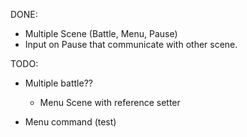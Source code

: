 
DONE:
- Multiple Scene (Battle, Menu, Pause)
- Input on Pause that communicate with other scene.

TODO:
- Multiple battle??
    - Menu Scene with reference setter

- Menu command (test)
